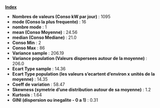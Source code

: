 **[Index](index.md)**
- **Nombres de valeurs (Conso kW par jour)** : 1095
- **mode (Conso la plus frequente)** : 16
- **nombre mode** : 1
- **mean (Conso Moyenne)** : 24.56
- **median (Conso Mediane)** : 21.0
- **Conso Min** : 2
- **Conso Max** : 86
- **Variance sample** : 206.19
- **Variance population (Valeurs dispersees autour de la moyenne)** : 206.0
- **Ecart Type sample** : 14.36
- **Ecart Type population (les valeurs s’ecartent d’environ x unités de la moyenne)** : 14.35
- **Coeff de variation** : 58.47
- **Skewness (symetrie d’une distribution autour de sa moyenne)** : 1.2
- **Kurtosis** : 1.64
- **GINI (dispersion ou inegalite - 0 a 1)** : 0.31
